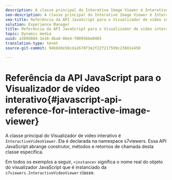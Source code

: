 ```yaml
---
description: A classe principal do Interative Image Viewer é InterativeVideoViewer. Ela é declarada na namespace s7viewers. Essa API JavaScript abrange construtor, métodos e retornos de chamada desta classe específica.
seo-description: A classe principal do Interative Image Viewer é InterativeVideoViewer. Ela é declarada na namespace s7viewers. Essa API JavaScript abrange construtor, métodos e retornos de chamada desta classe específica.
seo-title: Referência da API JavaScript para o Visualizador de vídeo interativo
solution: Experience Manager
title: Referência da API JavaScript para o Visualizador de vídeo interativo
topic: Dynamic media
uuid: a389d884-1e16-4ba8-86e4-f00956be0465
translation-type: tm+mt
source-git-commit: 94b8dde58cda2670f3e2f22f217599c23601e450

---
```



# Referência da API JavaScript para o Visualizador de vídeo interativo{#javascript-api-reference-for-interactive-image-viewer}

A classe principal do Visualizador de vídeo interativo é `InteractiveVideoViewer`. Ela é declarada na namespace s7viewers. Essa API JavaScript abrange construtor, métodos e retornos de chamada desta classe específica.

Em todos os exemplos a seguir, `<instance>` significa o nome real do objeto do visualizador JavaScript que é instanciado da `s7viewers.InteractiveVideoViewer` classe.
